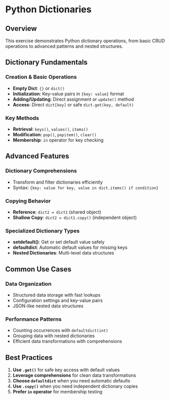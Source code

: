 # Python Dictionaries

## Overview
This exercise demonstrates Python dictionary operations, from basic CRUD operations to advanced patterns and nested structures.

## Dictionary Fundamentals

### Creation & Basic Operations
- **Empty Dict**: `{}` or `dict()`
- **Initialization**: Key-value pairs in `{key: value}` format
- **Adding/Updating**: Direct assignment or `update()` method
- **Access**: Direct `dict[key]` or safe `dict.get(key, default)`

### Key Methods
- **Retrieval**: `keys()`, `values()`, `items()`
- **Modification**: `pop()`, `popitem()`, `clear()`
- **Membership**: `in` operator for key checking

## Advanced Features

### Dictionary Comprehensions
- Transform and filter dictionaries efficiently
- Syntax: `{key: value for key, value in dict.items() if condition}`

### Copying Behavior
- **Reference**: `dict2 = dict1` (shared object)
- **Shallow Copy**: `dict2 = dict1.copy()` (independent object)

### Specialized Dictionary Types
- **setdefault()**: Get or set default value safely
- **defaultdict**: Automatic default values for missing keys
- **Nested Dictionaries**: Multi-level data structures

## Common Use Cases

### Data Organization
- Structured data storage with fast lookups
- Configuration settings and key-value pairs
- JSON-like nested data structures

### Performance Patterns
- Counting occurrences with `defaultdict(int)`
- Grouping data with nested dictionaries
- Efficient data transformations with comprehensions

## Best Practices

1. **Use `.get()`** for safe key access with default values
2. **Leverage comprehensions** for clean data transformations
3. **Choose `defaultdict`** when you need automatic defaults
4. **Use `.copy()`** when you need independent dictionary copies
5. **Prefer `in` operator** for membership testing
